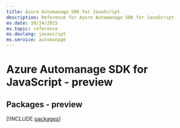 ```yaml
---
title: Azure Automanage SDK for JavaScript
description: Reference for Azure Automanage SDK for JavaScript
ms.date: 10/24/2025
ms.topic: reference
ms.devlang: javascript
ms.service: automanage
---
```

# Azure Automanage SDK for JavaScript - preview
## Packages - preview
[!INCLUDE [packages](automanage-index.md)]